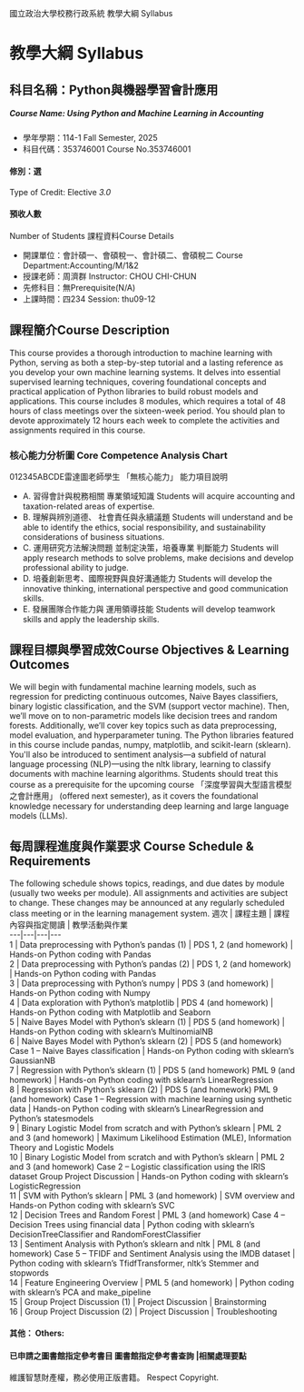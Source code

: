 國立政治大學校務行政系統 教學大綱 Syllabus
# 教學大綱 Syllabus
##  科目名稱：Python與機器學習會計應用
#####  Course Name: Using Python and Machine Learning in Accounting
  * 學年學期：114-1 Fall Semester, 2025 
  * 科目代碼：353746001 Course No.353746001
#### 修別：選
Type of Credit: Elective 
_3.0_
#### 預收人數
Number of Students
課程資料Course Details
  * 開課單位：會計碩一、會碩稅一、會計碩二、會碩稅二 Course Department:Accounting/M/1&2 
  * 授課老師：周濟群 Instructor: CHOU CHI-CHUN 
  * 先修科目：無Prerequisite(N/A)
  * 上課時間：四234 Session: thu09-12
##  課程簡介Course Description
This course provides a thorough introduction to machine learning with Python, serving as both a step-by-step tutorial and a lasting reference as you develop your own machine learning systems. It delves into essential supervised learning techniques, covering foundational concepts and practical application of Python libraries to build robust models and applications.
This course includes 8 modules, which requires a total of 48 hours of class meetings over the sixteen-week period. You should plan to devote approximately 12 hours each week to complete the activities and assignments required in this course.
###  核心能力分析圖 Core Competence Analysis Chart
012345ABCDE雷達圖老師學生
「無核心能力」 
能力項目說明
  * A. 習得會計與稅務相關 專業領域知識 Students will acquire accounting and taxation-related areas of expertise.
  * B. 理解與辨別道德、 社會責任與永續議題 Students will understand and be able to identify the ethics, social responsibility, and sustainability considerations of business situations.
  * C. 運用研究方法解決問題 並制定決策，培養專業 判斷能力 Students will apply research methods to solve problems, make decisions and develop professional ability to judge.
  * D. 培養創新思考、國際視野與良好溝通能力 Students will develop the innovative thinking, international perspective and good communication skills.
  * E. 發展團隊合作能力與 運用領導技能 Students will develop teamwork skills and apply the leadership skills.
##  課程目標與學習成效Course Objectives & Learning Outcomes 
We will begin with fundamental machine learning models, such as regression for predicting continuous outcomes, Naive Bayes classifiers, binary logistic classification, and the SVM (support vector machine). Then, we’ll move on to non-parametric models like decision trees and random forests. Additionally, we’ll cover key topics such as data preprocessing, model evaluation, and hyperparameter tuning.
The Python libraries featured in this course include pandas, numpy, matplotlib, and scikit-learn (sklearn). You'll also be introduced to sentiment analysis—a subfield of natural language processing (NLP)—using the nltk library, learning to classify documents with machine learning algorithms.
Students should treat this course as a prerequisite for the upcoming course 「深度學習與大型語言模型之會計應用」 (offered next semester), as it covers the foundational knowledge necessary for understanding deep learning and large language models (LLMs).
##  每周課程進度與作業要求 Course Schedule & Requirements
The following schedule shows topics, readings, and due dates by module (usually two weeks per module). All assignments and activities are subject to change. These changes may be announced at any regularly scheduled class meeting or in the learning management system.
週次 |  課程主題 |  課程內容與指定閱讀 |  教學活動與作業  
---|---|---|---  
1 |  Data preprocessing with Python’s pandas (1) |  PDS 1, 2 (and homework) |  Hands-on Python coding with Pandas  
2 |  Data preprocessing with Python’s pandas (2) |  PDS 1, 2 (and homework) |  Hands-on Python coding with Pandas  
3 |  Data preprocessing with Python’s numpy |  PDS 3 (and homework) |  Hands-on Python coding with Numpy  
4 |  Data exploration with Python’s matplotlib |  PDS 4 (and homework) |  Hands-on Python coding with Matplotlib and Seaborn  
5 |  Naive Bayes Model with Python’s sklearn (1) |  PDS 5 (and homework) |  Hands-on Python coding with sklearn’s MultinomialNB  
6 |  Naive Bayes Model with Python’s sklearn (2) |  PDS 5 (and homework) Case 1 – Naive Bayes classification  |  Hands-on Python coding with sklearn’s GaussianNB  
7 |  Regression with Python’s sklearn (1) |  PDS 5 (and homework) PML 9 (and homework) |  Hands-on Python coding with sklearn’s LinearRegression  
8 |  Regression with Python’s sklearn (2) |  PDS 5 (and homework) PML 9 (and homework) Case 1 – Regression with machine learning using synthetic data |  Hands-on Python coding with sklearn’s LinearRegression and Python’s statesmodels  
9 |  Binary Logistic Model from scratch and with Python’s sklearn |  PML 2 and 3 (and homework) |  Maximum Likelihood Estimation (MLE), Information Theory and Logistic Models  
10 |  Binary Logistic Model from scratch and with Python’s sklearn |  PML 2 and 3 (and homework) Case 2 – Logistic classification using the IRIS dataset Group Project Discussion |  Hands-on Python coding with sklearn’s LogisticRegression  
11 |  SVM with Python’s sklearn |  PML 3 (and homework) |  SVM overview and Hands-on Python coding with sklearn’s SVC  
12 |  Decision Trees and Random Forest |  PML 3 (and homework) Case 4 – Decision Trees using financial data |  Python coding with sklearn’s DecisionTreeClassifier and RandomForestClassifier  
13 |  Sentiment Analysis with Python’s sklearn and nltk |  PML 8 (and homework) Case 5 – TFIDF and Sentiment Analysis using the IMDB dataset |  Python coding with sklearn’s TfidfTransformer, nltk’s Stemmer and stopwords  
14 |  Feature Engineering Overview |  PML 5 (and homework) |  Python coding with sklearn’s PCA and make_pipeline   
15 |  Group Project Discussion (1) |  Project Discussion |  Brainstorming  
16 |  Group Project Discussion (2) |  Project Discussion |  Troubleshooting  
####  其他： Others:
####  已申請之圖書館指定參考書目  圖書館指定參考書查詢 |相關處理要點
維護智慧財產權，務必使用正版書籍。 Respect Copyright.